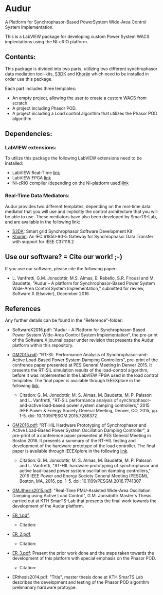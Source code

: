 # Audur
A Platform for Synchrophasor-Based PowerSystem Wide-Area Control System Implementation.

This is a LabVIEW package for developing custom Power System WACS implentations using the NI-cRIO platform.

## Contents:
This package is divided into two parts, utilizing two different synchrophasor data mediation tool-kits, [S3DK](https://github.com/SmarTS-Lab-Parapluie/S3DK) and [Khorjin](https://github.com/SmarTS-Lab-Parapluie/Khorjin-IEC61850-90-5) 
which need to be installed in order use this package.

Each part includes three templates:
  - An empty project, allowing the user to create a custom WACS from scratch.
  - A project including Phasor POD.
  - A project including a Load control algorithm that utilizes the Phasor POD algorithm.
  
## Dependencies:
### LabVIEW extensions:
To utilize this package the following LabVIEW extensions need to be installed:
- LabVIEW Real-Time [link](http://www.ni.com/labview/realtime/)
- LabVIEW FPGA [link](http://www.ni.com/labview/fpga/)
- NI-cRIO compiler (depending on the NI-platform used)[link](http://www.ni.com/white-paper/9381/en/)

### Real-Time Data Mediators:
Audur provides two different templates, depending on the real-time data mediator that you will use and implicitly the control architecture that you will be able to use. These mediators have also been developed by SmarTS-Lab, and are available in the following link:
  - [S3DK](https://github.com/SmarTS-Lab-Parapluie/S3DK): Smart grid Synchrophasor Software Development Kit
  - [Khorjin](https://github.com/SmarTS-Lab-Parapluie/Khorjin-IEC61850-90-5): An IEC 61850-90-5 Gateway for Synchrophasor Data Transfer with support for IEEE C37.118.2 

## Use our software? = Cite our work! ;-)
If you use our software, please cite the following paper: 
  -  L. Vanfretti, G.M. Jonsdottir, M.S. Almas, E. Rebello, S.R. Firouzi and M. Baudette, "Audur – A platform for Synchrophasor-Based Power System Wide-Area Control System Implementation," submitted for review, Software X (Elsevier), December 2016.

## References
Any further details can be found in the "Reference"-folder:

  -  SoftwareX2016.pdf: "Audur - A Platform for Synchrophasor-Based Power System Wide-Area Control System Implementation", the pre-print of the Software X journal paper under revision that presents the Audur platform within this repository.

  -  [GM2015.pdf](https://github.com/SmarTS-Lab-Parapluie/Audur/blob/master/3_References/GM2015.pdf): "RT-SIL Performance Analysis of Synchrophasor-and-Active Load-Based Power System Damping Controllers", pre-print of the confrence paper presented at PES General Meeting in Denver 2015. It presents the RT-SIL simulation results of the load-control algorithm, before it was implemented in the LabVIEW FPGA used in the load control templates. The final paper is available through IEEEXplore in the following [link](http://ieeexplore.ieee.org/abstract/document/7286372/).
  
      - Citation: G. M. Jonsdottir, M. S. Almas, M. Baudette, M. P. Palsson and L. Vanfretti, "RT-SIL performance analysis of synchrophasor-and-active load-based power system damping controllers," 2015 IEEE Power & Energy Society General Meeting, Denver, CO, 2015, pp. 1-5. doi: 10.1109/PESGM.2015.7286372
  
-  [GM2016.pdf](https://github.com/SmarTS-Lab-Parapluie/Audur/blob/master/3_References/GM2016.pdf): "RT-HIL Hardware Prototyping of Synchrophasor and Active Load-Based Power System Oscillation Damping Controller", a pre-print of a conference paper presented at PES General Meeting in Boston 2016. It presents a summary of the RT-HIL testing and development of the hardware prototype of the load controller. The final paper is available through IEEEXplore in the following [link](http://ieeexplore.ieee.org/document/7741307/).
      - Citation: G. M. Jonsdottir, M. S. Almas, M. Baudette, M. P. Palsson and L. Vanfretti, "RT-HIL hardware prototyping of synchrophasor and active load-based power system oscillation damping controllers," 2016 IEEE Power and Energy Society General Meeting (PESGM), Boston, MA, 2016, pp. 1-5. doi: 10.1109/PESGM.2016.7741307

  -  [GMJthesis2015.pdf](https://github.com/SmarTS-Lab-Parapluie/Audur/blob/master/3_References/GMJthesis2015.pdf): "Real-Time PMU-Assisted Wide-Area Oscillation Damping using Active Load Control", G.M. Jonsdottir Master's Thesis carried out at KTH SmarTS-Lab that presents the final work towards the development of the Audur platform.

-  [ER_1.pdf](https://github.com/SmarTS-Lab-Parapluie/Audur/blob/master/3_References/ER_1.pdf), 
      -  Citation: 
  
-  [ER_2.pdf](https://github.com/SmarTS-Lab-Parapluie/Audur/blob/master/3_References/ER_2.pdf),
      - Citation:
  
-  [ER_3.pdf](https://github.com/SmarTS-Lab-Parapluie/Audur/blob/master/3_References/ER_3.pdf): Present the prior work done and the steps taken towards the development of this platform with special emphasis on the Phasor POD.
      - Citation: 

-  ERthesis2014.pdf: "Title", master thesis done at KTH SmarTS Lab describes the development and testing of the Phasor POD algorithm prelimanary hardware protoype.
